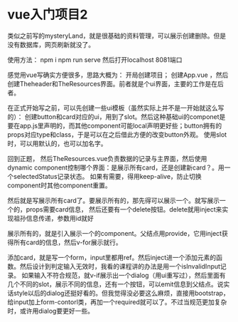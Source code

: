 # vue入门项目2
类似之前写的mysteryLand，就是很基础的资料管理，可以展示创建删除。但是没有数据库，网页刷新就没了。

使用方法：
npm i 
npm run serve
然后打开localhost 8081端口

感觉用vue写确实方便很多，思路大概为：
开局创建项目；
创建App.vue ，然后创建Theheader和TheResources界面。前者就是个ui界面，主要的工作是在后者。

在正式开始写之前，可以先创建一些ui模板（虽然实际上并不是一开始就这么写的）：
创建button和card对应的ui，用到了slot。然后这种基础ui的componet是要在app.js里声明的，而其他component可能local声明更好些；button拥有的props对应type和class，于是可以在之后借此方便的改变button外观。
使用slot时，可以用默认的，也可以加名字。

回到正题，
然后TheResources.vue负责数据的记录与主界面，然后使用dynamic component控制哪个界面：是展示所有card，还是创建新card？。用一个selectedStatus记录状态。
如果有需要，得用keep-alive，防止切换component时其他component重置。

然后就是写展示所有card了。要展示所有的，那先得可以展示一个。就写展示一个的，props需要card信息， 然后还要有一个delete按钮。delete就用inject来实现祖孙信息传递，参数用id就好

展示所有的，就是引入展示一个的component。父结点用provide，它用inject获得所有card的信息，然后v-for展示就行。

添加card，就是写一个form，input里都用ref。然后inject进一个添加元素的函数。然后设计到判定输入无效时，我看的课程讲的办法是用一个isInvalidInput记录。
如果输入不符合规范，就v-if展示出一个dialog（用ui重写过），然后里面有几个不同的slot，展示不同的信息，还有一个按钮，可以emit信息到父结点。说实话style以后的dialog还挺好看的。但我觉得没必要这么麻烦，直接用bootstrap，给input加上form-contorl类，再加一个required就可以了。不过当规范更加复杂时，或许用dialog要更好一些。




